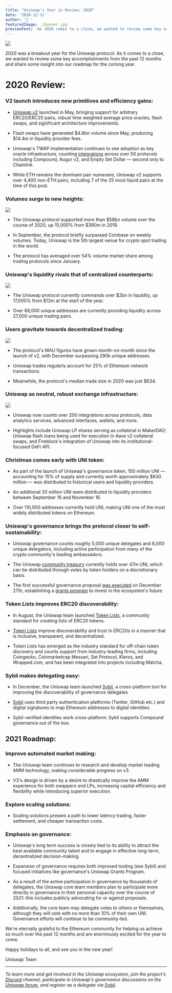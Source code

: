 ```yaml
---
title: "Uniswap's Year in Review: 2020"
date: '2020-12-31'
author: '🦄 '
featuredImage: ./banner.jpg
previewText: 'As 2020 comes to a close, we wanted to review some key accomplishments from the past 12 months and share some insight into our roadmap for the coming year.'
---
```


![](banner.jpg)

2020 was a breakout year for the Uniswap protocol. As it comes to a close, we wanted to review some key accomplishments from the past 12 months and share some insight into our roadmap for the coming year.

# 2020 Review:

### V2 launch introduces new primitives and efficiency gains:

- [Uniswap v2](https://uniswap.org/blog/uniswap-v2/) launched in May, bringing support for arbitrary ERC20/ERC20 pairs, robust time weighted average price oracles, flash swaps, and significant architecture improvements.

- Flash swaps have generated $4.8bn volume since May, producing $14.4m in liquidity provider fees.

- Uniswap's TWAP implementation continues to see adoption as key oracle infrastructure, counting [integrations](https://debank.com/ranking/oracle?chart_date=1Y) across over 50 protocols including Compound, Augur v2, and Empty Set Dollar — second only to Chainlink.

- While ETH remains the dominant pair numeraire, Uniswap v2 supports over 4,400 non-ETH pairs, including 7 of the 25 most liquid pairs at the time of this post.

### Volumes surge to new heights:

![](volume.jpg)

- The Uniswap protocol supported more than $58bn volume over the course of 2020, up 15,000% from $390m in 2019.

- In September, the protocol briefly surpassed Coinbase on weekly volumes. Today, Uniswap is the 5th largest venue for crypto spot trading in the world.

- The protocol has averaged over 54% volume market share among trading protocols since January.

### Uniswap's liquidity rivals that of centralized counterparts:

![](liquidity.jpg)

- The Uniswap protocol currently commands over $2bn in liquidity, up 17,000% from $12m at the start of the year.

- Over 68,000 unique addresses are currently providing liquidity across 27,000 unique trading pairs.

### Users gravitate towards decentralized trading:

![](addresses.jpg)

- The protocol's MAU figures have grown month-on-month since the launch of v2, with December surpassing 290k unique addresses.

- Uniswap trades regularly account for 25% of Ethereum network transactions.

- Meanwhile, the protocol's median trade size in 2020 was just \$634.

### Uniswap as neutral, robust exchange infrastructure:

![](integrations.jpg)

- Uniswap now counts over 200 integrations across protocols, data analytics services, advanced interfaces, wallets, and more.

- Highlights include Uniswap LP shares serving as collateral in MakerDAO; Uniswap flash loans being used for execution in Aave v2 collateral swaps, and Fireblock's integration of Uniswap into its institutional-focused DeFi API.

### Christmas comes early with UNI token:

- As part of the launch of Uniswap's governance token, 150 million UNI — accounting for 15% of supply and currently worth approximately \$630 million — was distributed to historical users and liquidity providers.

- An additional 20 million UNI were distributed to liquidity providers between September 16 and November 16.

- Over 110,000 addresses currently hold UNI, making UNI one of the most widely distributed tokens on Ethereum.

### Uniswap's governance brings the protocol closer to self-sustainability:

- Uniswap governance counts roughly 5,000 unique delegates and 6,000 unique delegators, including active participation from many of the crypto community's leading ambassadors.

- The Uniswap [community treasury](https://etherscan.io/address/0x1a9c8182c09f50c8318d769245bea52c32be35bc) currently holds over 47m UNI, which can be distributed through votes by token holders on a discretionary basis.

- The first successful governance proposal [was executed](https://etherscan.io/tx/0x1348b107d951b7ceeb7d934f463d5f862464ff93988e73f3d8052f358fa2411c) on December 27th, establishing a [grants program](https://gov.uniswap.org/t/rfc-uniswap-grants-program-v0-1/9081/32) to invest in the ecosystem's future.

### Token Lists improves ERC20 discoverability:

- In August, the Uniswap team launched [Token Lists](http://tokenlists.org/), a community standard for creating lists of ERC20 tokens.

- [Token Lists](https://uniswap.org/blog/token-lists/) improve discoverability and trust in ERC20s in a manner that is inclusive, transparent, and decentralized.

- Token Lists has emerged as the industry standard for off-chain token discovery and counts support from industry-leading firms, including Coingecko, Coinmarketcap Messari, Set Protocol, Kleros, and Wrapped.com, and has been integrated into projects including Matcha.

### Sybil makes delegating easy:

- In December, the Uniswap team launched [Sybil](http://sybil.org/), a cross-platform tool for improving the discoverability of governance delegates

- [Sybil](https://uniswap.org/blog/sybil/) uses third party authentication platforms (Twitter, GitHub etc.) and digital signatures to map Ethereum addresses to digital identities.

- Sybil-verified identities work cross-platform: Sybil supports Compound governance out of the box.

## 2021 Roadmap:

### Improve automated market making:

- The Uniswap team continues to research and develop market leading AMM technology, making considerable progress on v3.

- V3's design is driven by a desire to drastically improve the AMM experience for both swappers and LPs, increasing capital efficiency and flexibility while introducing superior execution.

### Explore scaling solutions:

- Scaling solutions present a path to lower latency trading, faster settlement, and cheaper transaction costs.

### Emphasis on governance:

- Uniswap's long term success is closely tied to its ability to attract the best available community talent and to engage in effective long-term, decentralized decision-making.

- Expansion of governance requires both improved tooling (see Sybil) and focused initiatives like governance's Uniswap Grants Program.

- As a result of the active participation in governance by thousands of delegates, the Uniswap core team members plan to participate more directly in governance in their personal capacity over the course of 2021: this includes publicly advocating for or against proposals.

- Additionally, the core team may delegate votes to others or themselves, although they will vote with no more than 10% of their own UNI. Governance efforts will continue to be community-led.

We're eternally grateful to the Ethereum community for helping us achieve so much over the past 12 months and are enormously excited for the year to come.

Happy holidays to all, and see you in the new year!

Uniswap Team

---

_To learn more and get involved in the Uniswap ecosystem, join the project's_ [_Discord_](https://discord.com/invite/XErMcTq) _channel, participate in Uniswap's governance discussions on the_ [_Uniswap forum_](http://gov.uniswap.org/)_, and register as a delegate via_ [_Sybil_](http://sybil.org/)_._
